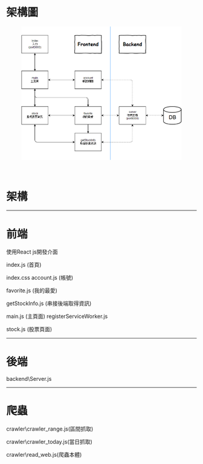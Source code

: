 <div class="col-xs-12">
    <h1>
        <b>架構圖</b>
        <br>
    </h1>
    <figure>
        <a href="https://github.com/PJhunag/MyFirstNodeJs/blob/master/structure.png">
            <img data-no-retina="true" src="https://raw.githubusercontent.com/PJhunag/MyFirstNodeJs/master/structure.png"
                alt="Projects 01 00@2x 9a5a97084c8e268ae3725d8e03654d1815ae2eb597b59c292ae4d0beffa7b703" data-uploader-id="4"
                data-state="empty" style="border-radius: 0px;">
        </a>
        <figcaption>
            <p>
                <br>
            </p>
        </figcaption>
    </figure>
</div>

<div class="col-sm-12">
    <div class="row">
        <div class="col-sm-12">
            <h1>
                <b>架構</b>
                <br>
            </h1>
        </div>
    </div>
    <div class="row" data-original-title="" title="">
        <div class="col-sm-4 item">
            <hr>
            <h1>前端
                <br>
            </h1>
            <p>使用React js開發介面</p>
            <p> index.js (首頁)
                <br>
            </p>
            <p> index.css account.js (帳號)
                <br>
            </p>
            <p>favorite.js (我的最愛)
                <br>
            </p>
            <p>getStockInfo.js (串接後端取得資訊)
                <br>
            </p>
            <p>main.js (主頁面) registerServiceWorker.js
                <br>
            </p>
            <p>stock.js (股票頁面)</p>
        </div>
        <div class="col-sm-4 item">
            <hr>
            <h1>後端
                <br>
            </h1>
            <p>backend\Server.js
                <br>
            </p>
        </div>
        <div class="col-sm-4 item">
            <hr>
            <h1>爬蟲
                <br>
            </h1>
            <p> crawler\crawler_range.js(區間抓取)</p>
            <p>crawler\crawler_today.js(當日抓取)</p>
            <p> crawler\read_web.js(爬蟲本體)</p>
        </div>
    </div>
</div>
